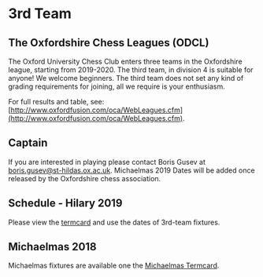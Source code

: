 # 3rd Team

## The Oxfordshire Chess Leagues (ODCL)

The Oxford University Chess Club enters three teams in the Oxfordshire league, starting from 2019-2020. The third team, in division 4 is suitable for anyone! We welcome beginners. The third team does not set any kind of grading requirements for joining, all we require is your enthusiasm.

For full results and table, see: [http://www.oxfordfusion.com/oca/WebLeagues.cfm](http://www.oxfordfusion.com/oca/WebLeagues.cfm).

## Captain

If you are interested in playing please contact Boris Gusev at [boris.gusev@st-hildas.ox.ac.uk](mailto:boris.gusev@st-hildas.ox.ac.uk). Michaelmas 2019 Dates will be added once released by
the Oxfordshire chess association.

## Schedule - Hilary 2019

Please view the [termcard](/termcard?all=false&odcl-3rd-team=true) and use the dates of 3rd-team fixtures.

## Michaelmas 2018

Michaelmas fixtures are available one the [Michaelmas Termcard](/termcard/mt19?all=false&odcl-3rd-team=true).